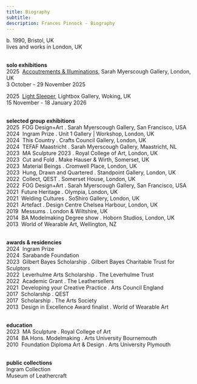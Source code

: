 ```yaml
---
title: Biography
subtitle: 
description: Frances Pinnock - Biography
---  
```

b. 1990, Bristol, UK  
lives and works in London, UK  
<br />  

**solo exhibitions**    
2025&nbsp;&nbsp;[Accoutrements & Illuminations](https://www.sarahmyerscough.com/exhibitions/70-frances-pinnock-solo-show-gallery-solo-show-2025/), Sarah Myerscough Gallery, London, UK  
3 October - 29 November 2025  

2025&nbsp;&nbsp;[Light Sleeper](https://www.thelightbox.org.uk/whats-on/frances-pinnock-light-sleeper), Lightbox Gallery, Woking, UK  
15 November - 18 January 2026  
<br />  

**selected group exhibitions**  
2025&nbsp;&nbsp;FOG Design+Art . Sarah Myerscough Gallery, San Francisco, USA  
2024&nbsp;&nbsp;Ingram Prize . Unit 1 Gallery | Workshop, London, UK  
2024&nbsp;&nbsp;This Country . Crafts Council Gallery, London, UK  
2024&nbsp;&nbsp;TEFAF Maastricht . Sarah Myerscough Gallery, Maastricht, NL  
2023&nbsp;&nbsp;MA Sculpture 2023 . Royal College of Art, London, UK  
2023&nbsp;&nbsp;Cut and Fold . Make Hauser & Wirth, Somerset, UK  
2023&nbsp;&nbsp;Material Beings . Cromwell Place, London, UK  
2023&nbsp;&nbsp;Hung, Drawn and Quartered . Standpoint Gallery, London, UK  
2022&nbsp;&nbsp;Collect, QEST . Somerset House, London, UK  
2022&nbsp;&nbsp;FOG Design+Art . Sarah Myerscough Gallery, San Francisco, USA  
2021&nbsp;&nbsp;Future Heritage . Olympia, London, UK  
2021&nbsp;&nbsp;Welding Cultures . SoShiro Gallery, London, UK  
2021&nbsp;&nbsp;Artefact . Design Centre Chelsea Harbour, London, UK  
2019&nbsp;&nbsp;Messums . London & Wiltshire, UK  
2014&nbsp;&nbsp;BA Modelmaking Degree show . Hoborn Studios, London, UK  
2013&nbsp;&nbsp;World of Wearable Art, Wellington, NZ  
<br />  

**awards & residencies**  
2024&nbsp;&nbsp;Ingram Prize  
2024&nbsp;&nbsp;Sarabande Foundation    
2023&nbsp;&nbsp;Gilbert Bayes Scholarship . Gilbert Bayes Charitable Trust for Sculptors   
2022&nbsp;&nbsp;Leverhulme Arts Scholarship . The Leverhulme Trust  
2022&nbsp;&nbsp;Academic Grant . The Leathersellers   
2021&nbsp;&nbsp;Developing your Creative Practice . Arts Council England    
2017&nbsp;&nbsp;Scholarship . QEST  
2017&nbsp;&nbsp;Scholarship . The Arts Society    
2013&nbsp;&nbsp;Design in Excellence Award finalist . World of Wearable Art  
<br />  

**education**  
2023&nbsp;&nbsp;MA Sculpture . Royal College of Art  
2014&nbsp;&nbsp;BA Hons. Modelmaking . Arts University Bournemouth  
2010&nbsp;&nbsp;Foundation Diploma Art & Design . Arts University Plymouth  
<br />  

**public collections**  
Ingram Collection   
Museum of Leathercraft   
 




 









  










 



  










 











